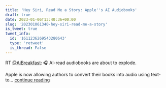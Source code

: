 ```yaml
---
title: 'Hey Siri, Read Me a Story: Apple''s AI Audiobooks'
draft: true
date: 2023-01-06T13:40:36+00:00
slug: '202301061340-hey-siri-read-me-a-story'
is_tweet: true
tweet_info:
  id: '1611236269543280643'
  type: 'retweet'
  is_thread: False
---
```




RT [@AiBreakfast](https://x.com/AiBreakfast): 🎧 AI-read audiobooks are about to explode. 

Apple is now allowing authors to convert their books into audio using text-to… [continue reading](https://x.com/sytelus/status/1611236269543280643)
